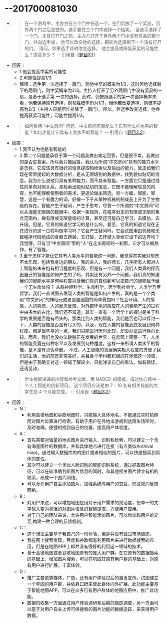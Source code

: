 # --201700081030
- >在一个游戏中，主办方在三个门中任选一个，在门后放了一个奖品，另外两个门之后是空的。选手要在三个门中选择一个抽奖。 当选手选择了一个门，未曾打开门之前，主办方打开了另外两个门中没有奖品的那个门，并向选手说， 他可以改变他的选择，即转为选择剩下一个没有打开的门。 请问，如果选手此时改变选择， 他会提高或降低获奖的可能性么？提高多少？
-- 引用自《[题目3.1](https://github.com/Microsoft/ai-edu/tree/master/E-Challenge/ShandongUniversity2019Spring)》
- 回答：
  - 1.他会提高中奖的可能性 
  - 2.可能性提高1/3
  - 解释：选手第一次选择了一扇门，则他中奖的概率为1/3，这时若他选择剩下的两扇门，则中奖概率为2/3。主持人打开了另外两扇门中没有奖品的一扇，是基于选手第  一次的选择。此时，仍按照选手的第一次选择概率来看，他若保持原有选择，则获胜概率仍为1/3，但他若改变选择，则概率提高为2/3（主持人只是帮忙排除了一扇门）。所以，若选手改变选择，他会提高获奖可能性，可能性提高1/3。
 - >如何看待 “中文房间” 问题，中文房间有智能么？它有什么样水平的智能？如何才能让它具有人类水平的智能？
 -- 引用自《[题目3.2](https://github.com/Microsoft/ai-edu/tree/master/E-Challenge/ShandongUniversity2019Spring)》
 - 回答：
   - 1.我不认为他是有智能的
   - 2.第二个问题是承启于第一个问题我做出肯定回答，但是很不幸，我做出的是否定答案，所以我只能回答，我认为所谓“中文房间”具有的能力水平是怎样。它应该具有很好的信息提取和检索以及输出的能力，就正如我们现在常常提起的大数据分析，是从无限级别的数据中，找到貌似贴切的信息。我为什么说他只具有某种能力，而不具有智能，一方面它只是通过线性的单向对照关系，来检索出貌似贴切的信息，它既不能理解信息的内容，也不能理解使用者的需求，更遑论做出筛选。另一方面，智能，智慧，这是一个有魔力的词，好像一下子从某种机械的制成品上升为了生物级的存在。智能产生于疑问，产生于思考，尽管一个所谓的“中文房间”可以从海量无限极的数据中，依据一条规则，在程序划定的有限或无限的集合范围内，做有限或无限量级的计算，甚至还可能自己学习，去模仿，去升级。但是，它真的知道它学习的是什么吗，甚至，它真的知道它现在正在进行的这一过程叫做学习吗？它会产生疑问吗，它会试图用由机械和无数程序代码组成的身躯去跨越，去打破，去怀疑人类给它设下的边界吗？我觉得，只有当“中文房间”里的“人”在走出房间的一刹那，它才可以被称作，有了智能。
   - 3.至于怎样才能让它具有人类水平的智能这一问题，我觉得其实我对前景不太乐观。包括我身边的朋友，我的亲人，我的师长，几乎所有人都对人工智能的未来抱有相当程度的乐观。但是有一个问题，我们人类真的探究出自己的智能是如何产生的了吗，其实还有另外一个问题，我们真的知道我们的智能水平是何种程度以及我们真的自信到可以把自己的智能赋予给一个无生命体吗？ 
       从脑神经科学、生命科学、医学到社会学、人类学乃至哲学，我们一直试图去发现人类的智能是如何产生的，真的是一个个类似“中文房间”的神经元或者是脑细胞的简单叠加吗？社会环境、人的情感、人的感悟、人的反思反馈、对外部环境的感应在人的智能产生的过程中由多大的占比，我们还不知道。其实一直有一个哲学上的探讨是关于科学的发展是否是有尽头的，那类比到人类的智能，我们是否也可以探讨一下，人类的智能是否是有尽头的，以及，现在人类的智能到底发展到何种程度。但是很不幸的一点，我们只能进行历时比较，却没办法进行横向比较。而且，我们也没办法跳脱正在发展的世界，在宏观上观察一下，人类的智能究竟在何种水平以及发展到何种程度。这样一来所谓人类水平的智能，是不是有点伪命题。
       不过，人工智能的发展确实极大程度的方便了我们的生活，他的前景非常美好，并且各个学科都积极的在涉猎这一领域，但是由于我确实对这一领域了解较少，只能浅谈自己的看法，如有错误，还请见谅。
- >学生根据讲课的内容和参考文献，用 NABCD 的模板，描述你心目中一个人工智能的创新项目。 这个项目应该是由 7 - 10 名有相关技能的大学生在 4 个月能完成。
-- 引用自《[题目3.2](https://github.com/Microsoft/ai-edu/tree/master/E-Challenge/ShandongUniversity2019Spring)》
- 回答：
  - N：
    - 利用高德地图和谷歌地图时，只能输入具体地名，不能通过实时拍照而对图片位置进行检索。有助于用户在外地出游或到达陌生场所时，及时准确，便捷的找到自己的位置，提高用户体验度。
   - A：
     - 首先需要对海量的地点图片进行输入、识别和检索，可以建立一个含有海量图片的数据库，并和具体地点进行连接（有点类似Archival map)。通过输入数据库内的图片或者相似的图片，可以快速搜索到具体的定位。
     - 其次可以建立一个类似人脸识别的智能识别系统，通过抓取图片特征，可以在较准确判断图片信息的同时，和其他相关图片建立有机的联系，形成一个图片网络。
     - 可以允许用户自主添加图片，加强系统与用户的交互，形成双向反馈网络。
  - B：
    - 对用户来说，可以增加地图应用对于用户需求的灵活度，把单一的文字输入变为灵活的对图片信息的智能提取，方便用户应用。
    - 对于自己的团队来说，允许用户智能添加图片，可以增加和用户的交互,构建一种合理的反馈机制。
  - C：
    - 这个想法主要基于我自己的一份体验，但是并没有做过市场调研。
    - 我在网上搜索发现，百度和谷歌都有利用图片来进行数据搜索的应用，但是在地图APP上却并没有很好的利用这一领域的技术。
    - 基于高德地图或者谷歌地图原有的庞大用户群，在它原有的数据搜索的基础上，增加图片搜索，可以在巩固其原有用户群的基础上，对原有用户进行扩展，丰富体验。
  - D：
    - 推广主要依靠媒体，广告，还有用户体验过后的自发宣传。试图建立一个牢固的用户群，并依靠口碑来使此群体向外扩展。此功能主要基于智能地图APP，可以在众多已有用户群体的地图应用中，推广此功能。
    - 数据的收集一方面通过用户体验调研和后期的跟踪调查，另一方面可以基于对用户自主上传可供搜索的图片功能的数据追踪，来获得用户数据。

